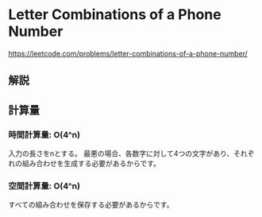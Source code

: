 # Letter Combinations of a Phone Number
https://leetcode.com/problems/letter-combinations-of-a-phone-number/

## 解説

## 計算量

### 時間計算量: O(4^n)
入力の長さをnとする。
最悪の場合、各数字に対して4つの文字があり、それぞれの組み合わせを生成する必要があるからです。

### 空間計算量: O(4^n)
すべての組み合わせを保存する必要があるからです。
